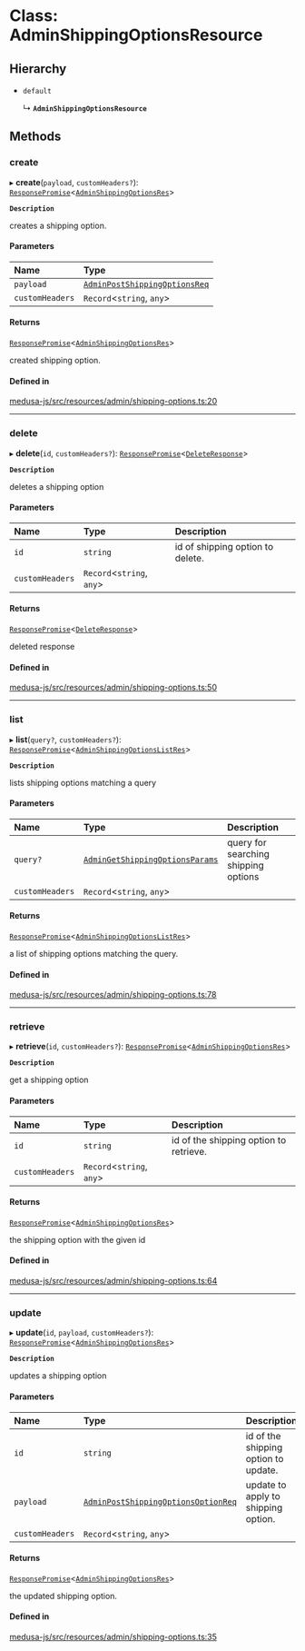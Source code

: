 # Class: AdminShippingOptionsResource

## Hierarchy

- `default`

  ↳ **`AdminShippingOptionsResource`**

## Methods

### create

▸ **create**(`payload`, `customHeaders?`): [`ResponsePromise`](../modules/internal.md#responsepromise)<[`AdminShippingOptionsRes`](../modules/internal-23.md#adminshippingoptionsres)\>

**`Description`**

creates a shipping option.

#### Parameters

| Name | Type |
| :------ | :------ |
| `payload` | [`AdminPostShippingOptionsReq`](internal-23.AdminPostShippingOptionsReq.md) |
| `customHeaders` | `Record`<`string`, `any`\> |

#### Returns

[`ResponsePromise`](../modules/internal.md#responsepromise)<[`AdminShippingOptionsRes`](../modules/internal-23.md#adminshippingoptionsres)\>

created shipping option.

#### Defined in

[medusa-js/src/resources/admin/shipping-options.ts:20](https://github.com/cloudnepal/medusa/blob/0b0d50b4/packages/medusa-js/src/resources/admin/shipping-options.ts#L20)

___

### delete

▸ **delete**(`id`, `customHeaders?`): [`ResponsePromise`](../modules/internal.md#responsepromise)<[`DeleteResponse`](../modules/internal-3.md#deleteresponse)\>

**`Description`**

deletes a shipping option

#### Parameters

| Name | Type | Description |
| :------ | :------ | :------ |
| `id` | `string` | id of shipping option to delete. |
| `customHeaders` | `Record`<`string`, `any`\> |  |

#### Returns

[`ResponsePromise`](../modules/internal.md#responsepromise)<[`DeleteResponse`](../modules/internal-3.md#deleteresponse)\>

deleted response

#### Defined in

[medusa-js/src/resources/admin/shipping-options.ts:50](https://github.com/cloudnepal/medusa/blob/0b0d50b4/packages/medusa-js/src/resources/admin/shipping-options.ts#L50)

___

### list

▸ **list**(`query?`, `customHeaders?`): [`ResponsePromise`](../modules/internal.md#responsepromise)<[`AdminShippingOptionsListRes`](../modules/internal-23.md#adminshippingoptionslistres)\>

**`Description`**

lists shipping options matching a query

#### Parameters

| Name | Type | Description |
| :------ | :------ | :------ |
| `query?` | [`AdminGetShippingOptionsParams`](internal-23.AdminGetShippingOptionsParams.md) | query for searching shipping options |
| `customHeaders` | `Record`<`string`, `any`\> |  |

#### Returns

[`ResponsePromise`](../modules/internal.md#responsepromise)<[`AdminShippingOptionsListRes`](../modules/internal-23.md#adminshippingoptionslistres)\>

a list of shipping options matching the query.

#### Defined in

[medusa-js/src/resources/admin/shipping-options.ts:78](https://github.com/cloudnepal/medusa/blob/0b0d50b4/packages/medusa-js/src/resources/admin/shipping-options.ts#L78)

___

### retrieve

▸ **retrieve**(`id`, `customHeaders?`): [`ResponsePromise`](../modules/internal.md#responsepromise)<[`AdminShippingOptionsRes`](../modules/internal-23.md#adminshippingoptionsres)\>

**`Description`**

get a shipping option

#### Parameters

| Name | Type | Description |
| :------ | :------ | :------ |
| `id` | `string` | id of the shipping option to retrieve. |
| `customHeaders` | `Record`<`string`, `any`\> |  |

#### Returns

[`ResponsePromise`](../modules/internal.md#responsepromise)<[`AdminShippingOptionsRes`](../modules/internal-23.md#adminshippingoptionsres)\>

the shipping option with the given id

#### Defined in

[medusa-js/src/resources/admin/shipping-options.ts:64](https://github.com/cloudnepal/medusa/blob/0b0d50b4/packages/medusa-js/src/resources/admin/shipping-options.ts#L64)

___

### update

▸ **update**(`id`, `payload`, `customHeaders?`): [`ResponsePromise`](../modules/internal.md#responsepromise)<[`AdminShippingOptionsRes`](../modules/internal-23.md#adminshippingoptionsres)\>

**`Description`**

updates a shipping option

#### Parameters

| Name | Type | Description |
| :------ | :------ | :------ |
| `id` | `string` | id of the shipping option to update. |
| `payload` | [`AdminPostShippingOptionsOptionReq`](internal-23.AdminPostShippingOptionsOptionReq.md) | update to apply to shipping option. |
| `customHeaders` | `Record`<`string`, `any`\> |  |

#### Returns

[`ResponsePromise`](../modules/internal.md#responsepromise)<[`AdminShippingOptionsRes`](../modules/internal-23.md#adminshippingoptionsres)\>

the updated shipping option.

#### Defined in

[medusa-js/src/resources/admin/shipping-options.ts:35](https://github.com/cloudnepal/medusa/blob/0b0d50b4/packages/medusa-js/src/resources/admin/shipping-options.ts#L35)
